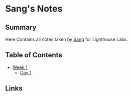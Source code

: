 # Sang's Notes

## Summary 
Here Contains all notes taken by [Sang](https://gist.github.com/melonaster3) for Lighthouse Labs.

## Table of Contents
* [Week 1](/Week_1)
  * [Day 1](/Week_1/Day_1)

## Links

